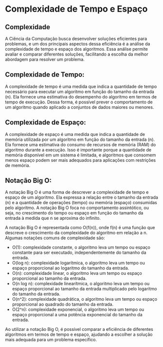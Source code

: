 # Complexidade de Tempo e Espaço


## Complexidade

A Ciência da Computação busca desenvolver soluções eficientes para problemas, e um dos principais aspectos dessa eficiência é a análise da 
complexidade de tempo e espaço dos algoritmos. Essa análise permite avaliar e comparar diferentes soluções, facilitando a escolha da melhor 
abordagem para resolver um problema.

## Complexidade de Tempo:

A complexidade de tempo é uma medida que indica a quantidade de tempo necessário para executar um algoritmo em função do 
tamanho da entrada (n). Ela fornece uma estimativa do desempenho do algoritmo em termos de tempo de execução. Dessa forma, 
é possível prever o comportamento de um algoritmo quando aplicado a conjuntos de dados maiores ou menores.

## Complexidade de Espaço:

A complexidade de espaço é uma medida que indica a quantidade de memória utilizada por um algoritmo em função do tamanho da 
entrada (n). Ela fornece uma estimativa do consumo de recursos de memória (RAM) do algoritmo durante a execução. Isso é importante
porque a quantidade de memória disponível em um sistema é limitada, e algoritmos que consomem menos espaço podem ser mais adequados 
para aplicações com restrições de memória.

## Notação Big O:

A notação Big O é uma forma de descrever a complexidade de tempo e espaço de um algoritmo. Ela expressa a relação entre o 
tamanho da entrada (n) e a quantidade de operações (tempo) ou memória (espaço) consumidas pelo algoritmo. A notação Big O 
foca no comportamento assintótico, ou seja, no crescimento do tempo ou espaço em função do tamanho da entrada à medida que n 
se aproxima do infinito.

A notação Big O é representada como O(f(n)), onde f(n) é uma função que descreve o crescimento da complexidade do algoritmo 
em relação a n. Algumas notações comuns de complexidade são:

 - O(1): complexidade constante, o algoritmo leva um tempo ou espaço constante para ser executado, independentemente do tamanho da entrada.
 - O(log n): complexidade logarítmica, o algoritmo leva um tempo ou espaço proporcional ao logaritmo do tamanho da entrada.
 - O(n): complexidade linear, o algoritmo leva um tempo ou espaço proporcional ao tamanho da entrada.
 - O(n log n): complexidade linearítmica, o algoritmo leva um tempo ou espaço proporcional ao tamanho da entrada multiplicado pelo logaritmo do tamanho da entrada.
 - O(n^2): complexidade quadrática, o algoritmo leva um tempo ou espaço proporcional ao quadrado do tamanho da entrada.
 - O(2^n): complexidade exponencial, o algoritmo leva um tempo ou espaço proporcional a uma potência exponencial do tamanho da entrada.

Ao utilizar a notação Big O, é possível comparar a eficiência de diferentes algoritmos em termos de tempo e espaço, ajudando a 
escolher a solução mais adequada para um problema específico.
